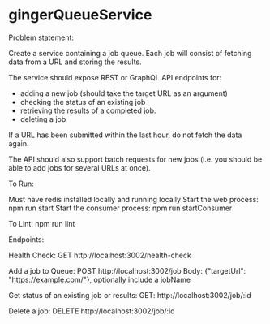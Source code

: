 # gingerQueueService

Problem statement:

Create a service containing a job queue. Each job will consist of fetching data from a URL and storing the results.

The service should expose REST or GraphQL API endpoints for:
- adding a new job (should take the target URL as an argument)
- checking the status of an existing job
- retrieving the results of a completed job.
- deleting a job

If a URL has been submitted within the last hour, do not fetch the data again.

The API should also support batch requests for new jobs (i.e. you should be able to add jobs for several URLs at once).

To Run:

Must have redis installed locally and running locally
Start the web process: npm run start
Start the consumer process: npm run startConsumer

To Lint: npm run lint

Endpoints:

Health Check: GET http://localhost:3002/health-check

Add a job to Queue: POST http://localhost:3002/job Body: {"targetUrl": "https://example.com/"}, optionally include a jobName

Get status of an existing job or results: GET: http://localhost:3002/job/:id

Delete a job: DELETE http://localhost:3002/job/:id